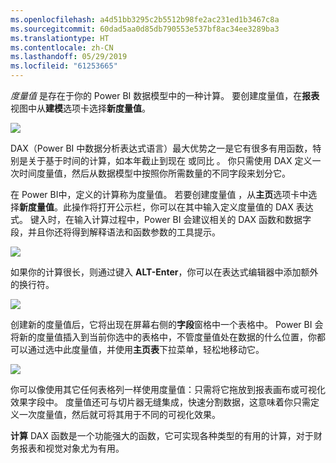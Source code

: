 ```yaml
---
ms.openlocfilehash: a4d51bb3295c2b5512b98fe2ac231ed1b3467c8a
ms.sourcegitcommit: 60dad5aa0d85db790553e537bf8ac34ee3289ba3
ms.translationtype: HT
ms.contentlocale: zh-CN
ms.lasthandoff: 05/29/2019
ms.locfileid: "61253665"
---
```

*度量值* 是存在于你的 Power BI 数据模型中的一种计算。 要创建度量值，在**报表**视图中从**建模**选项卡选择**新度量值**。

![](media/2-5-create-calculated-measures/2-5_1.png)

DAX（Power BI 中数据分析表达式语言）最大优势之一是它有很多有用函数，特别是关于基于时间的计算，如本年截止到现在  或同比  。 你只需使用 DAX 定义一次时间度量值，然后从数据模型中按照你所需数量的不同字段来划分它。

在 Power BI中，定义的计算称为度量值。  若要创建度量值  ，从**主页**选项卡中选择**新度量值**。此操作将打开公示栏，你可以在其中输入定义度量值的 DAX 表达式。 键入时，在输入计算过程中，Power BI 会建议相关的 DAX 函数和数据字段，并且你还将得到解释语法和函数参数的工具提示。

![](media/2-5-create-calculated-measures/2-5_2.png)

如果你的计算很长，则通过键入 **ALT-Enter**，你可以在表达式编辑器中添加额外的换行符。

![](media/2-5-create-calculated-measures/2-5_3.png)

创建新的度量值后，它将出现在屏幕右侧的**字段**窗格中一个表格中。 Power BI 会将新的度量值插入到当前你选中的表格中，不管度量值处在数据的什么位置，你都可以通过选中此度量值，并使用**主页表**下拉菜单，轻松地移动它。

![](media/2-5-create-calculated-measures/2-5_4.png)

你可以像使用其它任何表格列一样使用度量值：只需将它拖放到报表画布或可视化效果字段中。 度量值还可与切片器无缝集成，快速分割数据，这意味着你只需定义一次度量值，然后就可将其用于不同的可视化效果。

**计算** DAX 函数是一个功能强大的函数，它可实现各种类型的有用的计算，对于财务报表和视觉对象尤为有用。

